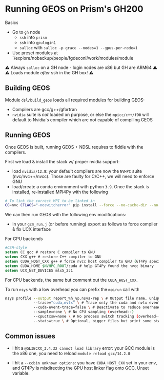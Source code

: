 # Running GEOS on Prism's GH200

Basics

- Go to `gh` node
    - `ssh` into `prism`
    - `ssh` into `gpulogin1`
    - `salloc` with `salloc -p grace --nodes=1 --gpus-per-node=1`
- Use preset modules at `/explore/nobackup/people/fgdeconi/work/modules/module

⚠️ Always `salloc` on a GH node - login nodes are x86 but GH are ARM64 ⚠️
⚠️ Loads module _after_ ssh in the GH box! ⚠️

## Building GEOS

Module `dsl/build_geos` loads all required modules for building GEOS:

- Compilers are gcc/g++/gfortran
- `nvidia` suite is _not_ loaded on purpose, or else the `mpicc/c++/f90` will default to Nvidia's compiler which are not capable of compiling GEOS

## Running GEOS

Once GEOS is built, running GEOS + NDSL requires to fiddle with the compilers.

First we load & install the stack w/ proper nvidia support:

- load `nvidia/12.8`: your default compilers are now the `NVHPC` suite (nvc/nvc++/nvcc). Those are faulty for C/C++, we will need to enforce GNU
- load/create a conda environment with python `3.9`. Once the stack is installed, re-installed MPI4Py with the following

```bash
# To link the correct MPI to be linked in
CC=nvc CFLAGS="-noswitcherror" pip install --force --no-cache-dir --no-binary=mpi4py mpi4py
```

We can then run GEOS with the following env modifications:

- In your `gcm_run.j` (or before running) export as follows to force compiler & fix UCX interface

For GPU backends

```csh
#CSH-style
setenv CC gcc # restore C compiler to GNU
setenv CXX g++ # restore C++ compiler to GNU
setenv CUDA_HOST_CXX g++ # force nvcc host compiler to GNU (GT4Py specific)
setenv CUDA_HOME $NVHPC_ROOT/cuda # help GT4Py found the nvcc binary
setenv UCX_NET_DEVICES mlx5_2:1
```

For CPU backends, the same but comment out the `CUDA_HOST_CXX`.

To run `nsys` with a low overhead you can prefix the `mpirun` call with

```bash
nsys profile --output report_%h_%p.nsys-rep \ # Output file name, unique
             --trace="cuda,nvtx" \ # Trace only the cuda and nvtx event
             --cuda-event-trace=false \ # Deactivate to reduce overhead
             --sample=none \ # No CPU sampling (overhead--)
             --cpuctxsw=none \ # No process switch tracking (overhead--)
             --stats=true \ # Optional, bigger files but print some stats
```

## Common issues

- I hit a `@GLIBCXX_3.4.32 cannot load library` error: your GCC module is the x86 one, you need to reload `module reload gcc/14.2.0`

- I hit a `--ccbin unknown options`: you have `CUDA_HOST_CXX` set in your env, and GT4Py is misdirecting the GPU host linker flag onto GCC. Unset variable.
